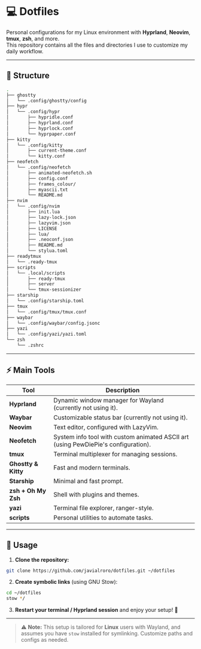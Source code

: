 
# 💻 Dotfiles

Personal configurations for my Linux environment with **Hyprland**, **Neovim**, **tmux**, **zsh**, and more.  
This repository contains all the files and directories I use to customize my daily workflow.  

---

## 📂 Structure

```bash
.
├── ghostty
│   └── .config/ghostty/config
├── hypr
│   └── .config/hypr
│       ├── hypridle.conf
│       ├── hyprland.conf
│       ├── hyprlock.conf
│       └── hyprpaper.conf
├── kitty
│   └── .config/kitty
│       ├── current-theme.conf
│       └── kitty.conf
├── neofetch
│   └── .config/neofetch
│       ├── animated-neofetch.sh
│       ├── config.conf
│       ├── frames_colour/
│       ├── myascii.txt
│       └── README.md
├── nvim
│   └── .config/nvim
│       ├── init.lua
│       ├── lazy-lock.json
│       ├── lazyvim.json
│       ├── LICENSE
│       ├── lua/
│       ├── .neoconf.json
│       ├── README.md
│       └── stylua.toml
├── readytmux
│   └── .ready-tmux
├── scripts
│   └── .local/scripts
│       ├── ready-tmux
│       ├── server
│       └── tmux-sessionizer
├── starship
│   └── .config/starship.toml
├── tmux
│   └── .config/tmux/tmux.conf
├── waybar
│   └── .config/waybar/config.jsonc
├── yazi
│   └── .config/yazi/yazi.toml
└── zsh
    └── .zshrc
````

---

## ⚡ Main Tools

| Tool                | Description                                   |
| ------------------- | --------------------------------------------- |
| **Hyprland**        | Dynamic window manager for Wayland (currently not using it).           |
| **Waybar**          | Customizable status bar (currently not using it).                      |
| **Neovim**          | Text editor, configured with LazyVim. |
| **Neofetch**        | System info tool with custom animated ASCII art (using PewDiePie's configuration). |
| **tmux**            | Terminal multiplexer for managing sessions.   |
| **Ghostty & Kitty** | Fast and modern terminals.                    |
| **Starship**        | Minimal and fast prompt.                      |
| **zsh + Oh My Zsh** | Shell with plugins and themes.                |
| **yazi**            | Terminal file explorer, ranger-style.         |
| **scripts**         | Personal utilities to automate tasks.         |

---

## 🚀 Usage

1. **Clone the repository:**

```bash
git clone https://github.com/javialroro/dotfiles.git ~/dotfiles
```

2. **Create symbolic links** (using GNU Stow):

```bash
cd ~/dotfiles
stow */
```

3. **Restart your terminal / Hyprland session** and enjoy your setup! 🎉

---

> ⚠️ **Note:** This setup is tailored for **Linux** users with Wayland, and assumes you have `stow` installed for symlinking.
> Customize paths and configs as needed.
